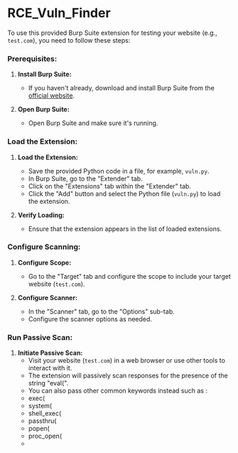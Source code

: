 # RCE_Vuln_Finder
To use this provided Burp Suite extension for testing your website (e.g., `test.com`), you need to follow these steps:

### Prerequisites:
1. **Install Burp Suite:**
   - If you haven't already, download and install Burp Suite from the [official website](https://portswigger.net/burp).

2. **Open Burp Suite:**
   - Open Burp Suite and make sure it's running.

### Load the Extension:
1. **Load the Extension:**
   - Save the provided Python code in a file, for example, `vuln.py`.
   - In Burp Suite, go to the "Extender" tab.
   - Click on the "Extensions" tab within the "Extender" tab.
   - Click the "Add" button and select the Python file (`vuln.py`) to load the extension.

2. **Verify Loading:**
   - Ensure that the extension appears in the list of loaded extensions.

### Configure Scanning:
1. **Configure Scope:**
   - Go to the "Target" tab and configure the scope to include your target website (`test.com`).

2. **Configure Scanner:**
   - In the "Scanner" tab, go to the "Options" sub-tab.
   - Configure the scanner options as needed.

### Run Passive Scan:
1. **Initiate Passive Scan:**
   - Visit your website (`test.com`) in a web browser or use other tools to interact with it.
   - The extension will passively scan responses for the presence of the string "eval(".
   - You can also pass other common keywords instead such as :
    + exec(
    + system(
    + shell_exec(
    + passthru(
    + popen(
    + proc_open(
    + <script>
    + onload=
    + onmouseover=

### Run Active Scan:
1. **Initiate Active Scan:**
   - Go to the "Target" tab and select your website (`test.com`).
   - Right-click and choose "Active Scan."

### View Scan Results:
1. **Check Scan Results:**
   - Go to the "Scanner" tab to monitor the progress of the scan.
   - Check the "Scan Issues" tab to view any identified issues.

### Interpret Results:
1. **Review Issues:**
   - The extension will create issues if it finds potential RCE or injection vulnerabilities.
   - Review the details of each issue to understand the identified problems.

### Important Notes:
- Ensure that you have proper authorization to perform security testing on the target website.
- This extension is a simplified example, and its effectiveness may vary depending on the nature of your website and the vulnerabilities present.
- Understand the results and perform additional manual testing to verify and validate any identified issues.

Remember to use security testing tools responsibly and only on systems that you are authorized to test. Unauthorized testing can lead to legal consequences.
